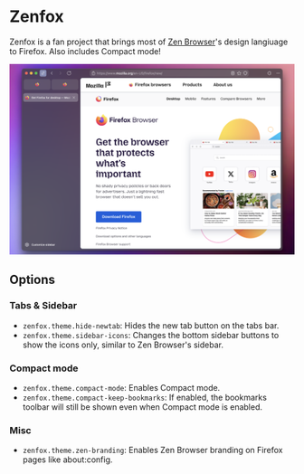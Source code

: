 # Zenfox
Zenfox is a fan project that brings most of [Zen Browser](https://zen-browser.app)'s design langiuage
to Firefox. Also includes Compact mode!

![](https://github.com/greeeen-dev/zenfox/blob/main/image.png?raw=true)

## Options
### Tabs & Sidebar
- `zenfox.theme.hide-newtab`: Hides the new tab button on the tabs bar.
- `zenfox.theme.sidebar-icons`: Changes the bottom sidebar buttons to show the icons only, similar
  to Zen Browser's sidebar.

### Compact mode
- `zenfox.theme.compact-mode`: Enables Compact mode.
- `zenfox.theme.compact-keep-bookmarks`: If enabled, the bookmarks toolbar will still be shown even
  when Compact mode is enabled.

### Misc
- `zenfox.theme.zen-branding`: Enables Zen Browser branding on Firefox pages like about:config.
